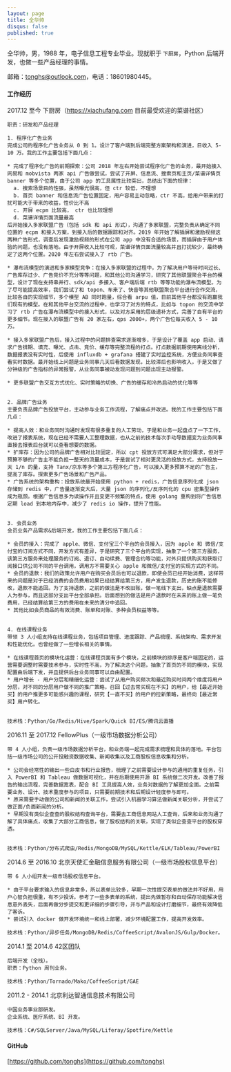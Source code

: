 ```yaml
---
layout: page
title: 仝华帅
disqus: false
published: true
---
```


仝华帅，男，1988 年，电子信息工程专业毕业。现就职于 `下厨房`，Python 后端开发，也做一些产品经理的事情。

邮箱：[tonghs@outlook.com](mailto:tonghs#outlook.com)，电话：18601980445。

####     
#### 工作经历

2017.12 至今 下厨房（https://xiachufang.com 目前最受欢迎的菜谱社区） 

    职责：研发和产品经理
    
    1. 程序化广告业务
    完成公司的程序化广告业务从 0 到 1。设计了客户端到后端完整方案架构和演进，日收入 5-10 万。我的工作主要包括下面几点：
    
    * 完成了程序化广告的前期探索：公司 2018 年左右开始尝试程序化广告的业务，最开始接入网易和 mobvista 两家 api 广告做尝试，尝试了开屏、信息流、搜索页和主页/菜谱详情页 banner 等多个位置，由于公司 app 的工具属性比较突出，总结出下面的规律：
      a. 搜索场景目的性强，虽然曝光很高，但 ctr 较低，不理想
      b. 首页 banner 和信息流广告位置固定，用户容易主动忽略，ctr 不高，给用户带来的打扰可能大于带来的收益，性价比不高
      c. 开屏 ecpm 比较高， ctr 也比较理想
      d. 菜谱详情页面流量最高
    后开始接入多家联盟广告（包括 sdk 和 api 形式），沟通了多家联盟，完整负责从确定不同位置的 ecpm 和接入方案，到接入后的数据跟踪和对齐。2019 年开始了解插屏和激励视频这两种广告形式，调查后发现激励视频的形式在公司 app 中没有合适的场景，而插屏由于用户体验的问题，也没有落地。由于开屏收入比较可观，菜谱详情页面流量较高并且打扰较少，最终确定了这两个位置。2020 年左右尝试接入了 rtb 广告。
    
    * 瀑布流模型的演进和多家模型竞争：在接入多家联盟的过程中，为了解决用户等待时间过长、广告库存过少、广告竞价不充分等等问题，和其他公司沟通学习，研究了其他联盟聚合平台的模型，设计了现在支持串并行、sdk/api 多接入、客户端后端 rtb 等等功能的瀑布流模型。为了尽可能提高效率，我们尝试了和 topon、车来了、快音等其他联盟聚合平台进行合作交流，比较各自的实现细节，多个模型 AB 同时跑量，综合看 arpu 值，目前其他平台都没有跑赢我们现有的模型。在和其他平台交流的过程中，也学习了对方的特点，比如与 topon 的交流中学习了 rtb 广告在瀑布流模型中的接入形式，以及对方采用的层级递补方式，完善了自有平台的更多细节。现在接入的联盟广告有 20 家左右，qps 2000+，两个广告位每天收入 5 - 10 万。
    
    * 接入多家联盟广告后，接入过程中的问题排查需求逐渐增多，于是设计了覆盖 app 启动、请求广告排期、填充、曝光、点击、竞价、缓存等完整流程的打点。打点数据前期使用离线分析，数据报表没有实时性，后使用 influxdb + grafana 搭建了实时监控系统，方便业务同事查看实时数据。最开始线上问题是业务同事几天后看数据发现，比较滞后也影响收入，于是又做了分钟级的广告指标的异常报警，从业务同事被动发现问题到问题出现主动报警。
    
    * 更多联盟广告交互方式优化、实时策略的切换、广告的缓存和冷热启动的优化等等
    

    2. 品牌广告业务
    主要负责品牌广告投放平台，主动参与业务工作流程，了解痛点并改进。我的工作主要包括下面几点：
    
    * 提高人效：和业务同时沟通时发现有很多重复的人工劳动，于是和业务一起盘点了一下工作，改进了报表系统，现在已经不需要人工整理数据，也从之前的技术每次手动导数据变为业务同事直接去报表后台就可以查看想要的数据。
    * 扩库存：因为公司的品牌广告相对比较固定，所以 cpt 投放方式可满足大部分需求，但对于预算不够的广告主不能负担一整天的流量成本，于是尝试了相对更灵活的投放方式，支持投放一天 1/n 的量，支持 Tanx/京东等多个第三方程序化广告，可以接入更多预算不足的广告主，提高了库存。探索更多广告场景和广告产品。
    * 广告系统的架构重构：投放系统最开始使用 python + redis，广告信息序列化成 json 存储到 redis 中，广告量逐渐变大后，大量 json 的序列化/反序列化的 cpu 密集型操作成为瓶颈。根据广告信息多为读操作并且变更不频繁的特点，使用 golang 重构到将广告信息定期 load 到本地内存中，减少了 redis io 操作，提升了性能。
	
    
    3. 会员业务
    会员业务产品需求&后端开发，我的工作主要包括下面几点：
    
    * 会员的接入：完成了 apple、微信、支付宝三个平台的会员接入，因为 apple 和 微信/支付宝的订阅方式不同，开发方式有差异，于是研究了三个平台的实现，抽象了一个第三方服务，该第三方服务来处理服务的订阅、退订、自动续费、管理合约等功能，对外只提供购买和获取订阅接口供公司不同的平台调用，调用方不需要关心 apple 和微信/支付宝的实现方式的不同。
    * 会员的退款：我们的政策允许用户在购买会员后也可以退款，即使会员已经开始消费，这样带来的问题是对于已经消费的会员费用如果已经结算给第三方，用户发生退款，历史的账不能修改，退款不能追回。为了支持退款，之前的做法是不改旧账，做一笔线下支出，缺点是退款需要人为参与，而且这部分支出平台全部承担。后面想到的做法是用户退款时在未来的账上做一笔负费用，已经结算给第三方的费用在未来的清分中追回。
    * 其他比如会员商品的有效消费、账单和对账、多种会员权益等等。
    
    
    4. 在线课程业务
    带领 3 人小组支持在线课程业务，包括项目管理、进度跟踪、产品梳理、系统架构、需求开发和性能优化。也曾经做了一些增长相关的事情。
    
    * 在线课程首页的模块化运营：在线课程页面有多个模块，之前模块的排序是客户端固定的，运营需要调整时需要技术参与，实时性不高，为了解决这个问题，抽象了首页的不同的模块，实现配置由后端下发，并且提供后台业务同事可以自由配置。
    * 用户增长 - 用户分层和精细化运营：尝试了从用户购买频次和最近购买时间两个维度将用户分层，对不同的分层用户做不同的推广策略，召回【过去常买现在不买】的用户，给【最近开始买】的用户推更多可能感兴趣的课程，研究【一直不买】的用户的拉新策略，最终向【最近常买】用户转化。
    
    
    技术栈：Python/Go/Redis/Hive/Spark/Quick BI/ES/腾讯云直播
    

2016.11 至 2017.12 FellowPlus（一级市场数据分析公司） 

    带 4 人小组，负责一级市场数据分析平台，和业务端一起完成需求梳理和具体的落地。平台包括一级市场公司的公开投融资数据收集、新闻收集以及工商股权信息收集和分析。
    
    * 公司会经常性的输出一些白皮书和行业报告，梳理了之前需要设计参与的通用的重复任务，引入 PowerBI 和 Tableau 做数据可视化，并在后期使用开源 BI 系统做二次开发。改善了报告的输出流程，完善数据宽表，配合 BI 工具提高人效，业务对数据的了解更加全面。之前需要业务、设计、技术重度参与的项目，只需要前期技术和后期设计轻度参与即可。
    * 原来需要手动做的公司和新闻的关联工作，尝试引入机器学习算法做新闻关联分析，并尝试了做正面/负面新闻的分析。
    * 早期没有类似企查查的股权结构查询平台，需要去工商信息网站人工查询，后来和业务沟通了解了具体痛点，收集了大部分工商信息，做了股权结构的关联，实现了类似企查查平台的股权穿透。
    
    
    技术栈：Python/分布式爬虫/Redis/MongoDB/MySQL/Kettle/ELK/Tableau/PowerBI
     

2014.6 至 2016.10 北京天使汇金融信息服务有限公司（一级市场股权信息平台）

    带 6 人小组开发一级市场股权信息平台。

	* 由于平台要求输入的信息非常多，所以表单比较多，早期一次性提交表单的做法并不好用，用户心智负担很重，有不少投诉。参考了一些多表单的系统，提出先做暂存和自动保存功能解决信息意外丢失，后面再做分步提交和更详细的步骤引导，并与产品和设计打磨细节，最终有效降低了客诉。
    * 尝试引入 docker 做开发环境统一和线上部署，减少环境配置工作，提高开发效率。

    技术栈：Python/异步任务/MongoDB/Redis/CoffeeScript/AvalonJS/Gulp/Docker。

2014.1 至 2014.6 42区团队

	后端开发（全栈）。
    职责：Python 周刊业务。

    技术栈：Python/Tornado/Mako/CoffeeScript/GAE
    

2011.2 - 2014.1 北京利达智通信息技术有限公司

    中国业务事业部研发。
    企业系统、医疗系统、BI 开发。

	技术栈：C#/SQLServer/Java/MySQL/Liferay/Spotfire/Kettle

####    
#### GitHub
[https://github.com/tonghs](https://github.com/tonghs)
